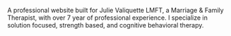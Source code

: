 A professional website built for Julie Valiquette LMFT, a Marriage & Family Therapist, with over 7 year of professional experience. I specialize in solution focused, strength based, and cognitive behavioral therapy.
